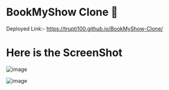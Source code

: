 # BookMyShow Clone 🎫

Deployed Link:- https://trupti100.github.io/BookMyShow-Clone/

# Here is the ScreenShot
![image](https://github.com/Trupti100/BookMyShow-Clone/assets/127935389/64e58ea0-285c-4774-900f-9ab887753a13)

![image](https://github.com/Trupti100/BookMyShow-Clone/assets/127935389/e255f927-862d-421a-a2f1-ffe23f76e13b)

